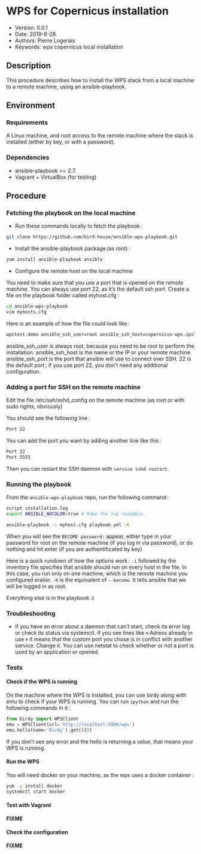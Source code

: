 WPS for Copernicus installation
=========================

* Version: 0.0.1
* Date: 2019-8-28
* Authors: Pierre Logerais
* Keywords: wps copernicus local installation

## Description

This procedure describes how to install the WPS stack from a local machine to a remote machine, using an ansible-playbook.

## Environment

### Requirements

A Linux machine, and root access to the remote machine where the stack is installed (either by key, or with a password).

### Dependencies

* ansible-playbook >= 2.7.
* Vagrant + VirtualBox (for testing)

## Procedure

### Fetching the playbook on the local machine

* Run these commands locally to fetch the playbook :

```bash
git clone https://github.com/bird-house/ansible-wps-playbook.git
```

* Install the ansible-playbook package (as root) :

```bash
yum install ansible-playbook ansible
```

* Configure the remote host on the local machine 

You need to make sure that you use a port that is opened on the remote machine. You can always use port 22, as it’s the default ssh port. Create a file on the playbook folder called myhost.cfg :

```bash
cd ansible-wps-playbook
vim myhosts.cfg
```

Here is an example of how the file could look like :

```bash
wpstest.demo ansible_ssh_user=root ansible_ssh_host=copernicus-wps.ipsl.upmc.fr ansible_ssh_port=22
```

ansible_ssh_user is always root, because you need to be root to perform the installation.
ansible_ssh_host is the name or the IP or your remote machine.
ansible_ssh_port is the port that ansible will use to connect over SSH. 22 is the default port ; if you use port 22, you don’t need any additional configuration.

### Adding a port for SSH on the remote machine

Edit the file /etc/ssh/sshd_config on the remote machine (as root or with sudo rights, obviously)

You should see the following line :

```bash
Port 22
```

You can add the port you want by adding another line like this :

```bash
Port 22
Port 5555
```

Then you can restart the SSH daemon with `service sshd restart`.

### Running the playbook

From the `ansible-wps-playbook` repo, run the following command :

```bash
script installation.log
export ANSIBLE_NOCOLOR=true # Make the log readable.

ansible-playbook -i myhost.cfg playbook.yml -K
```

When you will see the `BECOME password:` appear, either type in your password for root on the remote machine (if you log in via password), or do nothing and hit enter (if you are authentificated by key)

Here is a quick rundown of how the options work :
`-i` followed by the inventory file specifies that ansible should run on every host in the file. In this case, you run only on one machine, which is the remote machine you configured eralier.
`-K` is the equivalent of `--become`. It tells ansible that we will be logged in as root.

Everything else is in the playbook :)

### Troubleshooting

* If you have an error about a daemon that can’t start, check its error log or check its status via systemctl. If you see lines like « Adress already in use » it means that the custom port you chose is in conflict with another service. Change it. You can use netstat to check whether or not a port is used by an application or opened.

### Tests

#### Check if the WPS is running

On the machine where the WPS is installed, you can use birdy along with emu to check if your WPS is running. You can run `ipython` and run the following commands in it :

```py
from birdy import WPSClient
emu = WPSClient(url='http://localhost:5000/wps')
emu.hello(name='Birdy').get()[0]
```

If you don’t see any error and the hello is returning a value, that means your WPS is running.

#### Run the WPS

You will need docker on your machine, as the wps uses a docker container :

```bash
yum -y install docker
systemctl start docker 
```

#### Test with Vagrant

**FIXME**

#### Check the configuration

**FIXME**

